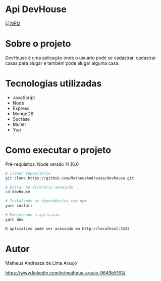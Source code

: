 # Api DevHouse 
[![NPM](https://img.shields.io/npm/l/react)](https://github.com/MatheusAndreaza/Biblioteca-agil-/blob/master/LICENSE) 

# Sobre o projeto
DevHouse é uma aplicação onde o usuário pode se cadastrar, cadastrar casas para alugar e também pode alugar alguma casa.

# Tecnologias utilizadas

- JavaScript
- Node
- Express
- MongoDB
- Sucrase
- Multer
- Yup

# Como executar o projeto

Pré-requisitos: Node versão 14.16.0

```bash
# clonar repositório
git clone https://github.com/MatheusAndreaza/devhouse.git

# Entrar no diretório desejado
cd devhouse

# Instalando as dependências com npm 
yarn install 

# Executando a aplicação
yarn dev

O aplicativo pode ser acessado em http://localhost:3333
```

# Autor

Matheus Andreaza de Lima Araujo

https://www.linkedin.com/in/matheus-araujo-9649b5163/
